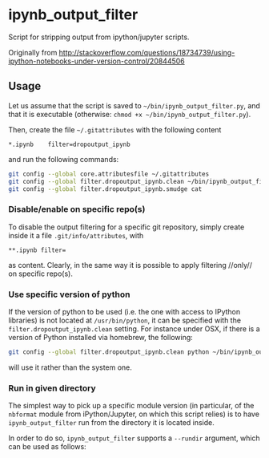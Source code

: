 # ipynb_output_filter
Script for stripping output from ipython/jupyter scripts.

Originally from http://stackoverflow.com/questions/18734739/using-ipython-notebooks-under-version-control/20844506

## Usage

Let us assume that the script is saved to ```~/bin/ipynb_output_filter.py```, and that it is executable (otherwise: ```chmod +x ~/bin/ipynb_output_filter.py```).

Then, create the file ```~/.gitattributes``` with the following content

```file
*.ipynb    filter=dropoutput_ipynb
```

and run the following commands:

```sh
git config --global core.attributesfile ~/.gitattributes
git config --global filter.dropoutput_ipynb.clean ~/bin/ipynb_output_filter.py
git config --global filter.dropoutput_ipynb.smudge cat
```

### Disable/enable on specific repo(s)

To disable the output filtering for a specific git repository, simply create inside it a file ```.git/info/attributes```, with

```file
**.ipynb filter=
```

as content. Clearly, in the same way it is possible to apply filtering //only// on specific repo(s).


### Use specific version of python

If the version of python to be used (i.e. the one with access to IPython
libraries) is not located at ``/usr/bin/python``, it can be specified with the
``filter.dropoutput_ipynb.clean`` setting. For instance under OSX, if there
is a version of Python installed via homebrew, the following:

```sh
git config --global filter.dropoutput_ipynb.clean python ~/bin/ipynb_output_filter.py
```

will use it rather than the system one.

### Run in given directory

The simplest way to pick up a specific module version (in particular, of the
``nbformat`` module from iPython/Jupyter, on which this script relies) is to
have ``ipynb_output_filter`` run from the directory it is located inside.

In order to do so, ``ipynb_output_filter`` supports a ``--rundir`` argument,
which can be used as follows:

```ipynb_output_filter.py --rundir ~/git_repos/nbconvert
```

